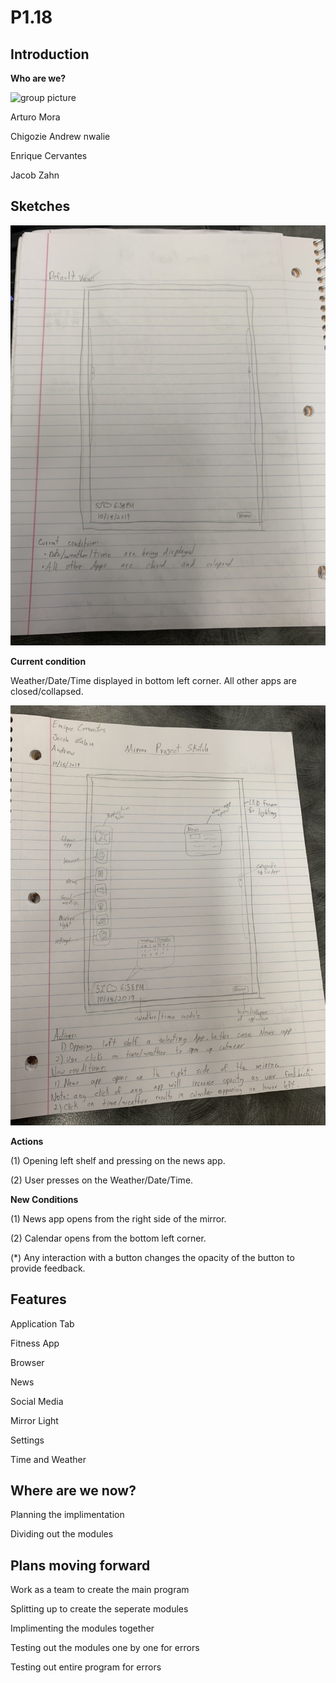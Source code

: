 # P1.18

## Introduction

__Who are we?__

![group picture]()

Arturo Mora

Chigozie Andrew nwalie

Enrique Cervantes

Jacob Zahn

## Sketches

![first sketch](https://github.com/Jmzahn/P1.18/blob/master/sketches/IMG4132770534045897577.jpg?raw=true)

__Current condition__

Weather/Date/Time displayed in bottom left corner. All other apps are closed/collapsed.

![second sketch](https://github.com/Jmzahn/P1.18/blob/master/sketches/IMG246699200809384616.jpg?raw=true)

__Actions__

(1)   Opening left shelf and pressing on the news app.

(2)   User presses on the Weather/Date/Time.

__New Conditions__

(1)   News app opens from the right side of the mirror.

(2)   Calendar opens from the bottom left corner.

(\*)  Any interaction with a button changes the opacity of the button to provide feedback.

## Features
Application Tab

Fitness App

Browser

News

Social Media

Mirror Light

Settings

Time and Weather

## Where are we now?

Planning the implimentation

Dividing out the modules

## Plans moving forward

Work as a team to create the main program

Splitting up to create the seperate modules

Implimenting the modules together

Testing out the modules one by one for errors

Testing out entire program for errors



